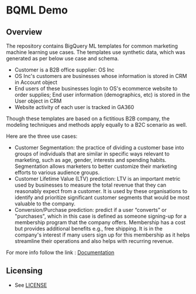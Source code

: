 # BQML Demo #

## Overview ##
The repository contains BigQuery ML templates for common marketing machine learning use cases. The templates use synthetic data, which was generated as per below use case and schema.
* Customer is a B2B office supplier: OS Inc
* OS Inc's customers are businesses whose information is stored in CRM in Account object
* End users of these businesses login to OS's ecommerce website to order supplies; End user information (demographics, etc) is stored in the User object in CRM
* Website activity of each user is tracked in GA360

Though these templates are based on a fictitious B2B company, the modeling techniques and methods apply equally to a B2C scenario as well.

Here are the three use cases:
* Customer Segmentation: the practice of dividing a customer base into groups of individuals that are similar in specific ways relevant to marketing, such as age, gender, interests and spending habits.  Segmentation allows marketers to better customize their marketing efforts to various audience groups.
* Customer Lifetime Value (LTV) prediction: LTV is an important metric used by businesses to measure the total revenue that they can reasonably expect from a customer. It is used by these organisations to identify and prioritize significant customer segments that would be most valuable to the company.
* Conversion/Purchase prediction: predict if a user “converts” or "purchases", which in this case is defined as someone signing-up for a membership program that the company offers. Membership has a cost but provides additional benefits e.g., free shipping. It is in the company's interest if many users sign up for this membership as it helps streamline their operations and also helps with recurring revenue.


For more info follow the link : [Documentation](https://docs.google.com/document/d/e/2PACX-1vSmenfaFjKMq89s2hyESD1v8eRdkZiQspNTAkKQFoSnmEhG1KkpIRIpOEHB1anaA5rTBY5sq-izLghb/pub "Documentation")

## Licensing

* See [LICENSE](LICENSE)
